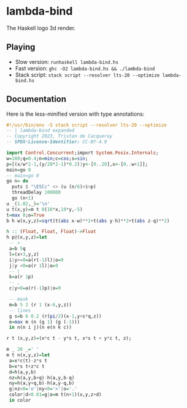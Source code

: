 # lambda-bind

The Haskell logo 3d render.

## Playing

- Slow version: `runhaskell lambda-bind.hs`
- Fast version: `ghc -O2 lambda-bind.hs && ./lambda-bind`
- Stack script: `stack script --resolver lts-20 --optimize lambda-bind.hs`

## Documentation

Here is the less-minified version with type annotations:

```haskell
#!/usr/bin/env -S stack script --resolver lts-20 --optimize
-- | lambda-bind expanded
-- Copyright 2023, Tristan de Cacqueray
-- SPDX-License-Identifier: CC-BY-4.0

import Control.Concurrent;import System.Posix.Internals;
w=100;q=0.4;n=min;c=cos;s=sin;
p=[(x/w*2-1,(y/20*2-1)*0.2)|y<-[0..20],x<-[0..w+1]];
main=go 0
-- main=go 0
go n= do
  puts $ "\ESCc" <> (u (n/6)<$>p)
  threadDelay 100000
  go (n+1)
u _(1.02,_)='\n'
u t(x,y)=m t 0(10*x,10*y,-5)
t=max 0;o=True
b h w(x,y,z)=sqrt(t(abs x-w)**2+t(abs y-h)**2+t(abs z-q)**2)

h :: (Float, Float, Float)->Float
h p@(x,y,z)=let
 -- >
 a=b 5q
 l=(x+3,y,z)
 i|y>=0=a(r(-1)l)|o=9
 j|y <0=a(r 1l)|o=9
 -- \
 k=a(r 1p)
 -- ,
 c|y>0=a(r(-1)p)|o=9

 -- mask
 m=b 5 2 (r 1 (x-6,y,z))
 -- lines
 g s=b 6 0.2 (r(pi/2)(x-1,y+s*q,z))
 e=max m (n (g 1) (g (-1)))
 in n(n i j)(n e(n k c))

r t (x,y,z)=(x*c t - y*s t, x*s t + y*c t, z);

m _ 20 _=' '
m t n(x,y,z)=let
 a=x*c(t)-z*s t
 b=x*s t+z*c t
 d=h(a,y,b)
 nz=h(a,y,b+q)-h(a,y,b-q)
 ny=h(a,y+q,b)-h(a,y-q,b)
 g|nz<0='o'|ny<0='>'|o='.'
 color|d<0.01=g|o=m t(n+1)(x,y,z+d)
 in color
```
